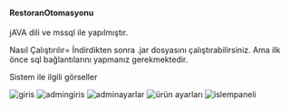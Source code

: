 #### RestoranOtomasyonu
jAVA dili ve mssql ile yapılmıştır.


Nasıl Çalıştırılır= İndirdikten sonra .jar dosyasını çalıştırabilirsiniz. Ama ilk önce sql bağlantılarını yapmanız gerekmektedir.


Sistem ile ilgili görseller   

![giris](https://user-images.githubusercontent.com/45077934/59160224-55e4b180-8adc-11e9-813d-dbdaf89e810f.PNG)
![admingiris](https://user-images.githubusercontent.com/45077934/59160270-acea8680-8adc-11e9-9aa1-ea8cc5e37beb.PNG)
![adminayarlar](https://user-images.githubusercontent.com/45077934/59160271-ae1bb380-8adc-11e9-9b18-def0119c4844.PNG)
![ürün ayarları](https://user-images.githubusercontent.com/45077934/59160272-af4ce080-8adc-11e9-9f59-668a22af01c0.PNG)
![islempaneli](https://user-images.githubusercontent.com/45077934/59160273-afe57700-8adc-11e9-9da6-cac976aeaafa.PNG)


